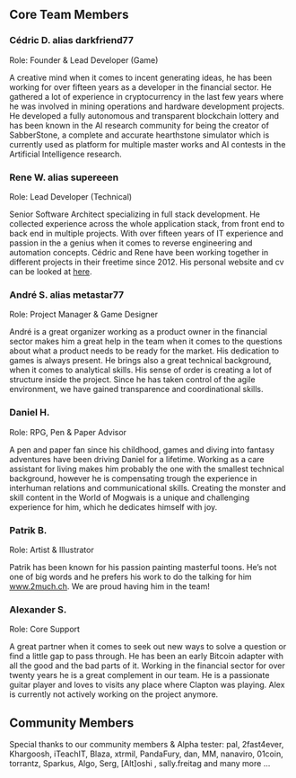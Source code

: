 ## Core Team Members

### Cédric D. alias darkfriend77
Role: Founder & Lead Developer (Game)

A creative mind when it comes to incent generating ideas, he has been working for over fifteen years as a developer in the financial sector. He gathered a lot of experience in cryptocurrency in the last few years where he was involved in mining operations and hardware development projects. He developed a fully autonomous and transparent blockchain lottery and has been known in the AI research community for being the creator of SabberStone, a complete and accurate hearthstone simulator which is currently used as platform for multiple master works and AI contests in the Artificial Intelligence research.

### Rene W. alias supereeen
Role: Lead Developer (Technical)

Senior Software Architect specializing in full stack development. He collected experience across the whole application stack, from front end to back end in multiple projects. With over fifteen years of IT experience and passion in the a genius when it comes to reverse engineering and automation concepts. Cédric and Rene have been working together in different projects in their freetime since 2012. His personal website and cv can be looked at [here](http://www.windegger.wtf).

### André S. alias metastar77
Role: Project Manager & Game Designer

André is a great organizer working as a product owner in the financial sector makes him a great help in the team when it comes to the questions about what a product needs to be ready for the market. His dedication to games is always present. He brings also a great technical background, when it comes to analytical skills. His sense of order is creating a lot of structure inside the project. Since he has taken control of the agile environment, we have gained transparence and coordinational skills.

### Daniel H.
Role: RPG, Pen & Paper Advisor

A pen and paper fan since his childhood, games and diving into fantasy adventures have been driving Daniel for a lifetime. Working as a care assistant for living makes him probably the one with the smallest technical background, however he is compensating trough the experience in interhuman relations and communicational skills. Creating the monster and skill content in the World of Mogwais is a unique and challenging experience for him, which he dedicates himself with joy.

### Patrik B. 
Role: Artist & Illustrator

Patrik has been known for his passion painting masterful toons. He’s not one of big words and he prefers his work to do the talking for him www.2much.ch. We are proud having him in the team!

### Alexander S.
Role: Core Support

A great partner when it comes to seek out new ways to solve a question or find a little gap to pass through. He has been an early Bitcoin adapter with all the good and the bad parts of it. Working in the financial sector for over twenty years he is a great complement in our team. He is a passionate guitar player and loves to visits any place where Clapton was playing. Alex is currently not actively working on the project anymore.

## Community Members
Special thanks to our community members & Alpha tester: pal, 2fast4ever, Khargoosh, iTeachIT, Blaza, xtrmil, PandaFury, dan, MM, nanaviro, 01coin, torrantz, Sparkus, Algo, Serg, [Alt]oshi
, sally.freitag and many more ...
